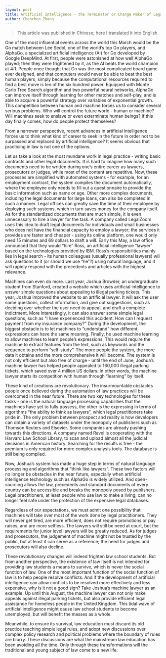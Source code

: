 ```yaml
---
layout: post
title: Artificial Intelligence - the Terminator or Change Maker of Legal Industry?
author: Chenchen Zhang
---
```


> This article was published in Chinese; here I translated it into English.

One of the most influential events across the world this March would be the Go match between Lee Sedol,
one of the world’s top Go players, and AlphaGo, a specialized artificial intelligence (AI) for Go
developed by Google DeepMind. At first, people were astonished at how well AlphaGo played; then
they were frightened by it, as the AI beats the world champion at 4:1. People once thought that Go was
the most complicated board game ever designed, and that computers would never be able to beat the best
human players, simply because the computational resources required to find a best move is ten of the
six hundred power. Equipped with Monte Carlo Tree Search algorithm and two powerful neural networks,
AlphaGo can improve itself through learning for other matches and self-play, and is able to acquire a
powerful strategy over variables of exponential growth. This competition between human and machine
forces us to consider several serious problems. Who will control the future world - human or machine?
Will machines seek to enslave or even exterminate human beings? If this day finally comes, how do
people protect themselves?


From a narrower perspective, recent advances in artificial intelligence forces us to think what kind
of career to seek in the future in order not to be surpassed and replaced by artificial intelligence?
It seems obvious that practicing in law is not one of the options.


Let us take a look at the most mundane work in legal practice - writing basic contracts and other
legal documents. It is hard to imagine how many such documents need to be written during one’s entire
career as lawyers, prosecutors or judges, while most of the content are repetitive. Now, these processes
are simplified with automated systems - for example, for an employment contract, the system compiles
the document automatically, where the employee only needs to fill out a questionnaire to provide the
basic information such as name or age. Other more complex documents, including the legal documents
for large loans, can also be completed in such a manner. Legal offices can greatly save the time of their employee by deploying such systems, which in turn saves money for the company itself. As for the standardized documents that are much simple, it is even unnecessary to hire a lawyer for the task. A company called LegalZoom uses this idea to draft legal documents for individuals and small businesses who does not have the financial capacity to employ a lawyer; the services it provides are faster and cheaper - using its online platform, one would only need 15 minutes and 69 dollars to draft a will. Early this May, a law office announced that they would “hire” Ross, an artificial intelligence “lawyer” based on the technologies provided by IBM. Ross’s responsibilities mainly lies in legal search - its human colleagues (usually professional lawyers) will ask questions to it (or should we use “he”?) using natural language, and it will rapidly respond with the precedents and articles with the highest relevance.


Machines can even do more. Last year, Joshua Browder, an undergraduate student from Stanford, created
a website which uses artificial intelligence to answer simple questions about appealing to illegal parking tickets. This year, Joshua improved the website to an artificial lawyer. It will ask the user some questions, collect information, and give out suggestions, such as deciding over whether the user need to appeal, and draft a complete indictment. More interestingly, it can also answer some simple legal questions, such as “I have experienced this accident. How can I request payment from my insurance company?” During the development, the biggest obstacle is to let machines to “understand” how different expressions can have the same meaning. Finally, he used machine learning to allow machines to learn people’s expressions. This would require the machine to extract features from the text, such as keywords and the sequence to perform “self-study”. The more people the system, the more data it obtains and the more comprehensive it will become. The system is not only efficient but also free of charge - until the end of June, Joshua’s machine lawyer has helped people appealed to 160,000 illegal parking tickets, which saved over 4 million US dollars. In other words, the machine lawyer starts its competition with human through “learning” by itself.


These kind of creations are revolutionary. The insurmountable obstacles people once believed during
the automation of law practices will be overcomed in the near future. There are two key technologies
for these tasks - one is the natural language processing capabilities that the machines have yet to
fully possess, the other is the expressing in terms of algorithms “the ability to think as lawyers”,
which legal practitioners take pride in. The only problem between prospect and reality is how developers
can obtain a variety of datasets under the monopoly of publishers such as Thomson Reuters and Elsevier.
Some companies are already pushing towards this directions. A company named Ravel is cooperating with the
Harvard Law School Library, to scan and upload almost all the judicial decisions in American history.
Searching for the results is free - the premium is only required for more complex analysis tools.
The database is still being compiled.


Now, Joshua’s system has made a huge step in terms of natural language processing and algorithms
that “think like lawyers”. These two factors will no longer be obstacles in the near future, especially
when artificial intelligence technology such as AlphaGo is widely utilized. And open-sourcing allows
the law, precedents and standard documents of every country can be accessible and breaks the monopoly
posed by publishers. Legal practitioners, at least people who use law to make a living, can no longer
feel safe under the protection of the expensive legal databases.


Regardless of our expectations, we must admit one possibility that machines will take over most of
the work done by legal practitioners. They will never get tired, are more efficient, does not require
promotions or pay raises, and are more selfless. The lawyers will still be need at court, but the requirements
for junior level lawyers will be greatly reduced. As for judges and prosecutors, the judgement of machine might
not be trusted by the public, but at least it can serve as a reference; the need for judges and prosecutors
will also decline.


These revolutionary changes will indeed frighten law school students. But from another perspective, the
existence of law itself is not intended for providing law students a means to survive, which is never the social
function of law. One of the most important function of the social function of law is to help people resolve conflicts.
And if the development of artificial intelligence can allow conflicts to be resolved more effectively and less
expensive, why is it not a good sign? Take Joshua’s machine lawyer as an example. Up until this August, the
machine lawyer can not only make appeals against illegal parking tickets, but also provide efficient legal
assistance for homeless people in the United Kingdom. This tidal wave of artificial intelligence might
cause law school students to become unemployed, but will benefit the masses as a whole.


Meanwhile, to ensure its survival, law education must discard its old practice teaching simple legal rules,
and adopt new discussions over complex policy research and political problems where the boundary of rules
are blurry. These discussions are what the mainstream law education has been avoiding all the time. Only
through these transformations will the traditional and young subject of law come to a new life.
